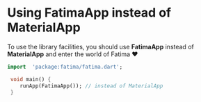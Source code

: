 
# Using FatimaApp instead of MaterialApp

To use the library facilities, you should use **FatimaApp** instead of **MaterialApp** and enter the world of Fatima ❤️

```dart
import  'package:fatima/fatima.dart';

 void main() {
 	runApp(FatimaApp()); // instead of MaterialApp
 }
```
